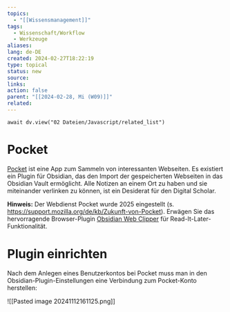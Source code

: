 ```yaml
---
topics:
  - "[[Wissensmanagement]]"
tags:
  - Wissenschaft/Workflow
  - Werkzeuge
aliases: 
lang: de-DE
created: 2024-02-27T18:22:19
type: topical
status: new
source: 
links: 
action: false
parent: "[[2024-02-28, Mi (W09)]]"
related:
---
```


```dataviewjs
await dv.view("02 Dateien/Javascript/related_list")
```

# Pocket

[Pocket](https://getpocket.com/de/home) ist eine App zum Sammeln von interessanten Webseiten. Es existiert ein Plugin für Obsidian, das den Import der gespeicherten Webseiten in das Obsidian Vault ermöglicht. Alle Notizen an einem Ort zu haben und sie miteinander verlinken zu können, ist ein Desiderat für den Digital Scholar.

**Hinweis:** Der Webdienst Pocket wurde 2025 eingestellt (s. https://support.mozilla.org/de/kb/Zukunft-von-Pocket). Erwägen Sie das hervorragende Browser-Plugin [Obsidian Web Clipper](https://obsidian.md/clipper) für Read-It-Later-Funktionalität.

# Plugin einrichten

Nach dem Anlegen eines Benutzerkontos bei Pocket muss man in den Obsidian-Plugin-Einstellungen eine Verbindung zum Pocket-Konto herstellen:

![[Pasted image 20241112161125.png]]
